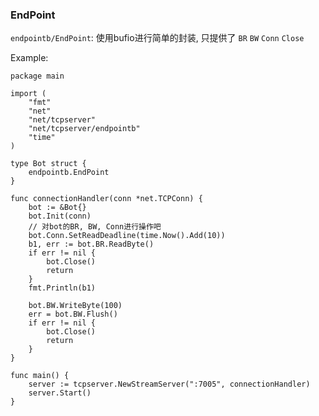 ### EndPoint ###

`endpointb/EndPoint`: 使用bufio进行简单的封装, 只提供了 `BR` `BW` `Conn` `Close` 


Example:

    package main
    
    import (
    	"fmt"
    	"net"
    	"net/tcpserver"
    	"net/tcpserver/endpointb"
    	"time"
    )
    
    type Bot struct {
    	endpointb.EndPoint
    }
    
    func connectionHandler(conn *net.TCPConn) {
    	bot := &Bot{}
    	bot.Init(conn)
    	// 对bot的BR, BW, Conn进行操作吧
    	bot.Conn.SetReadDeadline(time.Now().Add(10))
    	b1, err := bot.BR.ReadByte()
    	if err != nil {
    		bot.Close()
    		return
    	}
    	fmt.Println(b1)
    
    	bot.BW.WriteByte(100)
    	err = bot.BW.Flush()
    	if err != nil {
    		bot.Close()
    		return
    	}
    }
    
    func main() {
    	server := tcpserver.NewStreamServer(":7005", connectionHandler)
    	server.Start()
    }
